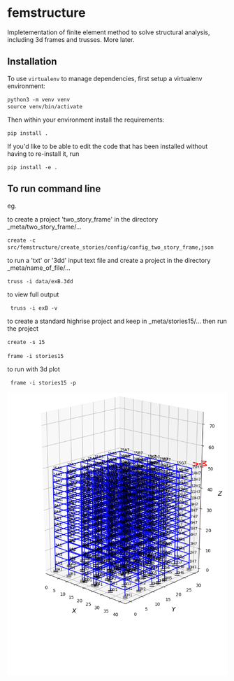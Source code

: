 # femstructure

Impletementation of finite element method to solve structural analysis, including 3d frames and trusses. More later.


## Installation

To use `virtualenv` to manage dependencies, first setup a virtualenv environment:

    python3 -m venv venv
    source venv/bin/activate

Then within your environment install the requirements:

    pip install .

If you'd like to be able to edit the code that has been installed without
having to re-install it, run

    pip install -e .

## To run command line

eg.

to create a project 'two_story_frame' in the directory \_meta/two_story_frame/...

    create -c src/femstructure/create_stories/config/config_two_story_frame,json

to run a 'txt' or '3dd' input text file and create a project in the directory \_meta/name_of_file/...

    truss -i data/exB.3dd
    
 to view full output
 
     truss -i exB -v

to create a standard highrise project and keep in \_meta/stories15/...
then run the project

    create -s 15
    
    frame -i stories15
    
 to run with 3d plot

     frame -i stories15 -p
     

![plot](./data/stories15.png)


